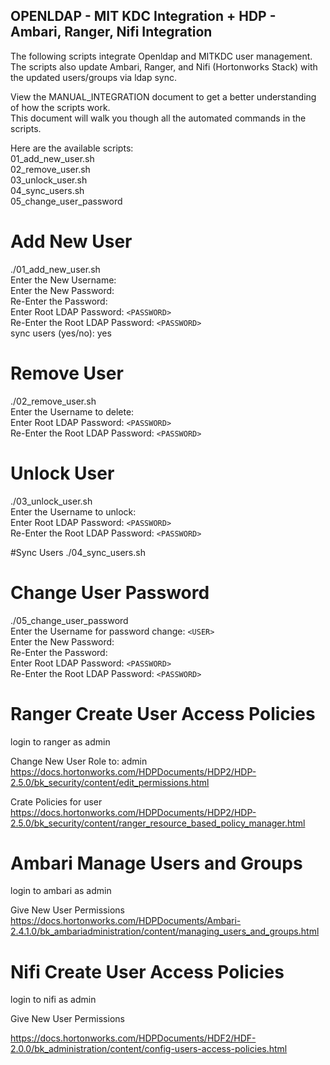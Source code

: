 ## OPENLDAP - MIT KDC Integration + HDP - Ambari, Ranger, Nifi Integration

The following scripts integrate Openldap and MITKDC user management.  
The scripts also update Ambari, Ranger, and Nifi (Hortonworks Stack) with the updated users/groups via ldap sync.  

View the MANUAL_INTEGRATION document to get a better understanding of how the scripts work.  
This document will walk you though all the automated commands in the scripts.  

Here are the available scripts:  
01_add_new_user.sh  
02_remove_user.sh  
03_unlock_user.sh  
04_sync_users.sh  
05_change_user_password  

# Add New User
./01_add_new_user.sh  
Enter the New Username:  
Enter the New Password:  
Re-Enter the Password:  
Enter Root LDAP Password: `<PASSWORD>`  
Re-Enter the Root LDAP Password: `<PASSWORD>`  
sync users (yes/no): yes  

# Remove User
./02_remove_user.sh  
Enter the Username to delete:  
Enter Root LDAP Password: `<PASSWORD>`  
Re-Enter the Root LDAP Password: `<PASSWORD>`  

# Unlock User
./03_unlock_user.sh  
Enter the Username to unlock:  
Enter Root LDAP Password: `<PASSWORD>`  
Re-Enter the Root LDAP Password: `<PASSWORD>`  

#Sync Users
./04_sync_users.sh  

# Change User Password
./05_change_user_password  
Enter the Username for password change: `<USER>`  
Enter the New Password:  
Re-Enter the Password:  
Enter Root LDAP Password: `<PASSWORD>`  
Re-Enter the Root LDAP Password: `<PASSWORD>`  

# Ranger Create User Access Policies
login to ranger as admin
  
Change New User Role to: admin  
https://docs.hortonworks.com/HDPDocuments/HDP2/HDP-2.5.0/bk_security/content/edit_permissions.html  

Crate Policies for user  
https://docs.hortonworks.com/HDPDocuments/HDP2/HDP-2.5.0/bk_security/content/ranger_resource_based_policy_manager.html  

# Ambari Manage Users and Groups
login to ambari as admin  

Give New User Permissions  
https://docs.hortonworks.com/HDPDocuments/Ambari-2.4.1.0/bk_ambariadministration/content/managing_users_and_groups.html  

# Nifi Create User Access Policies 

login to nifi as admin

Give New User Permissions

https://docs.hortonworks.com/HDPDocuments/HDF2/HDF-2.0.0/bk_administration/content/config-users-access-policies.html  
